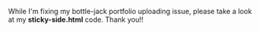 While I'm fixing my bottle-jack portfolio uploading issue, please take a look at my **sticky-side.html** code. Thank you!!
